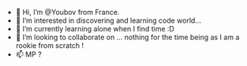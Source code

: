 - 👋 Hi, I’m @Youbov from France.
- 👀 I’m interested in discovering and learning code world...
- 🌱 I’m currently learning alone when I find time :D
- 💞️ I’m looking to collaborate on ... nothing for the time being as I am a rookie from scratch !
- 📫 MP ?

<!---
Youbov/Youbov is a ✨ special ✨ repository because its `README.md` (this file) appears on your GitHub profile.
You can click the Preview link to take a look at your changes.
--->
